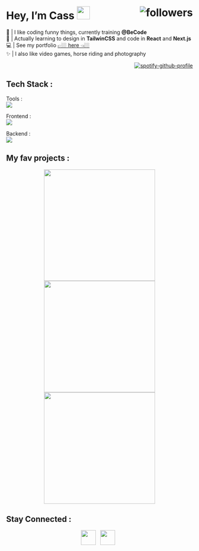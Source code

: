 #  Hey, I’m Cass  <img src="https://media2.giphy.com/media/kuWN0iF9BLQKk/200.webp?cid=790b76119zsubcf0s92ybvggyay2dbnu9tqyi1g96eohb6g4&ep=v1_stickers_search&rid=200.webp&ct=s" width="35"><img alt="followers" src="https://img.shields.io/github/followers/casl0x?label=Followers&style=social" align="right">

🌱 | I like coding funny things, currently training **@BeCode** <br>
🎯 | Actually learning to design in **TailwinCSS** and code in **React** and **Next.js**<br>
💻 | See my portfolio [👉🏼 here 👈🏼](https://cassidyrouelle.vercel.app/) <br>
✨ | I also like video games, horse riding and photography <br>
<div align="right">
  
[![spotify-github-profile](https://spotify-github-profile.vercel.app/api/view?uid=21fol57swf2sn4xqfm72u4bpy&cover_image=true&theme=natemoo-re&show_offline=false&background_color=121212&interchange=false&bar_color=f0b042&bar_color_cover=false)](https://github.com/kittinan/spotify-github-profile) 
</div>

## Tech Stack :
Tools : <br>
<img src="https://skillicons.dev/icons?i=notion,figma,vscode,git,markdown"/>

Frontend :  <br>
<img src="https://skillicons.dev/icons?i=html,css,sass,js,react,next,vue"/> 

Backend : <br>
<img src="https://skillicons.dev/icons?i=php,mysql"/> 

## My fav projects :
<div align="center">
  <a href="https://github.com/casl0x/movieBrowser">
    <img width="300" src="https://github-readme-stats.vercel.app/api/pin/?username=casl0x&repo=movieBrowser" />
  </a>
  <a href="https://github.com/casl0x/todolist">
    <img width="300" src="https://github-readme-stats.vercel.app/api/pin/?username=casl0x&repo=todolist" />
  </a>
  <a href="https://github.com/casl0x/weather-app">
    <img width="300" src="https://github-readme-stats.vercel.app/api/pin/?username=casl0x&repo=weather-app" />
  </a>
</div>


## Stay Connected :
<div align="center">
  <a href="https://www.linkedin.com/in/cassidyrouelle/"><img src="https://skillicons.dev/icons?i=linkedin" width="40"></a> &nbsp;
  <a href="mailto:cassidy.rouelle@gmail.com"><img src="https://skillicons.dev/icons?i=gmail" width="40"></a> &nbsp; 
</div>


